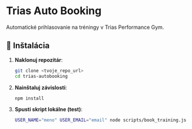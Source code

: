 # Trias Auto Booking

Automatické prihlasovanie na tréningy v Trias Performance Gym.

## 🚀 Inštalácia

1. **Naklonuj repozitár**:
   ```sh
   git clone <tvoje_repo_url>
   cd trias-autobooking
2. **Nainštaluj závislosti**:
    ```sh
    npm install
3. **Spusti skript lokálne (test)**:
    ```sh
    USER_NAME="meno" USER_EMAIL="email" node scripts/book_training.js
